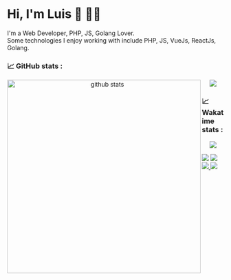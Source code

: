 # Hi, I'm Luis  👋 :man_technologist:	
I'm a Web Developer, PHP, JS, Golang Lover.
<br />
Some technologies I enjoy working with include PHP, JS, VueJs, ReactJs, Golang.

### :chart_with_upwards_trend: GitHub stats : 
<p align="center">
  <img align="left" width="450" src="https://github-readme-stats.vercel.app/api?username=luisfercho&show_icons=true&theme=vue-dark&count_private=true" alt="github stats"/>
  <a href="https://github.com/anuraghazra/github-readme-stats">
    <img align="center" src="https://github-readme-stats.vercel.app/api/top-langs/?username=luisfercho&layout=compact&show_icons=true&theme=vue-dark" />
  </a>
</p>

### :chart_with_upwards_trend: Wakatime stats : 
<p align="center">
  <img align="center" src="https://github-readme-stats.vercel.app/api/wakatime?username=luisfercho&layuout=compact&theme=vue-dark" />
</p>
<p>
    <img src="https://views.whatilearened.today/views/github/luisfercho/views.svg"/>
    <!---
    <a href="https://github.com/luisfercho?tab=followers">
      <img src="https://img.shields.io/github/followers/luisfercho?color=%234CC61E&label=GitHub%20Followers%20%3A"/>
    </a>
    -->
    <a href="https://github.com/luisfercho?tab=repositories">
      <img src="https://badges.frapsoft.com/os/v2/open-source.svg?v=103"/>
    </a>
    <a href="https://github.com/Naereen/badges">
      <img src="https://img.shields.io/badge/badges-awesome-green.svg"/>
    </a>
    <a href="mailto:lfcifuentes28@gmail.com?subject=[Github] Ask me anything&body=Hello Luis, I am sending this after seeing your Github Profile">
      <img src="https://img.shields.io/badge/Ask%20me-anything-1abc9c.svg"/>
    </a>
  </p>
